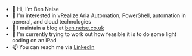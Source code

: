 - 👋 Hi, I’m Ben Neise
- 👀 I’m interested in vRealize Aria Automation, PowerShell, automation in general, and cloud technologies
- 📝 I maintain a blog at [ben.neise.co.uk](https://ben.neise.co.uk/)
- 🌱 I’m currently trying to work out how feasible it is to do some light coding on an iPad
- 📫 You can reach me via [LinkedIn](https://www.linkedin.com/in/benneise/)
